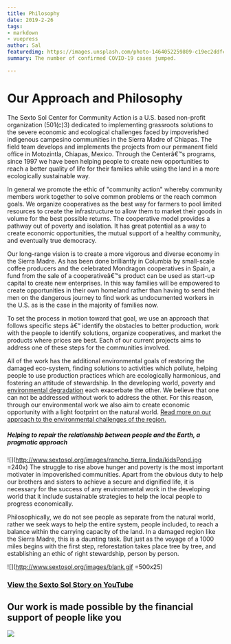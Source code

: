 ```yaml
---
title: Philosophy
date: 2019-2-26
tags:
- markdown
- vuepress
author: Sal
featuredimg: https://images.unsplash.com/photo-1464052259809-c19ec2ddfc5f?ixlib=rb-1.2.1&auto=format&fit=crop&w=1355&q=80
summary: The number of confirmed COVID-19 cases jumped.

---
```

# Our Approach and Philosophy

The Sexto Sol Center for Community Action is a U.S. based non-profit organization (501(c)3) dedicated to implementing grassroots solutions to the severe economic and ecological challenges faced by impoverished indigenous campesino communities in the Sierra Madre of Chiapas. The field team develops and implements the projects from our permanent field office in Motozintla, Chiapas, Mexico. Through the Centerâ€™s programs, since 1997 we have been helping people to create new opportunities to reach a better quality of life for their families while using the land in a more ecologically sustainable way.

In general we promote the ethic of "community action" whereby community members work together to solve common problems or the reach common goals. We organize cooperatives as the best way for farmers to pool limited resources to create the infrastructure to allow them to market their goods in volume for the best possible returns. The cooperative model provides a pathway out of poverty and isolation. It has great potential as a way to create economic opportunities, the mutual support of a healthy community, and eventually true democracy.

Our long-range vision is to create a more vigorous and diverse economy in the Sierra Madre. As has been done brilliantly in Columbia by small-scale coffee producers and the celebrated Mondragon cooperatives in Spain, a fund from the sale of a cooperativeâ€™s product can be used as start-up capital to create new enterprises. In this way families will be empowered to create opportunities in their own homeland rather than having to send their men on the dangerous journey to find work as undocumented workers in the U.S. as is the case in the majority of families now.

To set the process in motion toward that goal, we use an approach that follows specific steps â€“ identify the obstacles to better production, work with the people to identify solutions, organize cooperatives, and market the products where prices are best. Each of our current projects aims to address one of these steps for the communities involved.

All of the work has the additional environmental goals of restoring the damaged eco-system, finding solutions to activities which pollute, helping people to use production practices which are ecologically harmonious, and fostering an attitude of stewardship. In the developing world, poverty and [environmental degradation](http://www.sextosol.org/eco_concerns.html) each exacerbate the other. We believe that one can not be addressed without work to address the other. For this reason, through our environmental work we also aim to create economic opportunity with a light footprint on the natural world. [Read more on our approach to the environmental challenges of the region.](http://www.sextosol.org/eco_concerns.html)

##### Helping to repair the relationship between people and the Earth, a pragmatic approach

![](http://www.sextosol.org/images/rancho_tierra_linda/kidsPond.jpg =240x) The struggle to rise above hunger and poverty is the most important motivater in impoverished communities. Apart from the obvious duty to help our brothers and sisters to achieve a secure and dignified life, it is necessary for the success of any environmental work in the developing world that it include sustainable strategies to help the local people to progress economically.

Philosophically, we do not see people as separate from the natural world, rather we seek ways to help the entire system, people included, to reach a balance within the carrying capacity of the land. In a damaged region like the Sierra Madre, this is a daunting task. But just as the voyage of a 1000 miles begins with the first step, reforestation takes place tree by tree, and establishing an ethic of right stewardship, person by person.

![](http://www.sextosol.org/images/blank.gif =500x25)

### [View the Sexto Sol Story on YouTube](https://www.youtube.com/embed/-vwotU5GDUs)


## Our work is made possible by the financial support of people like you

[![](http://www.sextosol.org/images/buttons/DonateClear.png)](http://www.sextosol.org/donations.html)